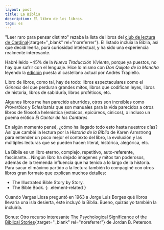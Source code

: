 ```yaml
---
layout: post
title: La Biblia
description: El libro de los libros.
tags: es
---
```


"Leer raro para pensar distinto" rezaba la lista de libros del [club de lectura
de Cardinal][1]{:target="_blank" rel="noreferrer"}. El listado incluía la
Biblia, así que decidí leerla, pura curiosidad intelectual, y ha sido una
experiencia realmente interesante.

Habré leído ~45% de la *Nueva Traducción Viviente*, porque ya puestos, no hay que
sufrir con el lenguaje. Hice lo mismo con *Don Quijote de la Mancha* leyendo la
[edición][2] puesta al castellano actual por Andrés Trapiello.

Libro de libros, como tal, hay de todo: libros espectaculares como el *Génesis*
del que perduran grandes mitos, libros que codifican leyes, libros de historia,
libros de sabiduría, libros proféticos, etc.

Algunos libros me han parecido aburridos, otros son increíbles como
*Proverbios* y *Eclesiastés* que son manuales para la vida parecidos a otros
libros de filosofía helenística (estoicos, epicúreos, cínicos), o
incluso un poema erótico *El Cantar de los Cantares*.

En algún momento pensé, ¿cómo ha llegado todo esto hasta nuestros días? Así que
cambié la lectura por la *Historia de la Biblia* de Karen Armstrong para
entender un poco mejor el contexto del libro, la evolución y las múltiples
lecturas que se pueden hacer: literal, histórica, alegórica, etc.

La Biblia es un libro eterno, complejo, repetitivo, auto-referente,
fascinante... Ningún libro ha dejado imágenes y mitos tan poderosos, además de
la tremenda influencia que ha tenido a lo largo de la historia. Para sacar el
máximo partido a la lectura también lo compaginé con otros libros gran formato
que explican muchos detalles:
- The Illustrated Bible Story by Story.
- The Bible Book.
{: .element-related }

Cuando Vargas Llosa preguntó en 1963 a Jorge Luis Borges qué libros llevaría
una isla desierta, éste incluyó la Biblia. Bueno, quizás yo también la
incluiría.

Bonus: Otro recurso interesante [The Psychological Significance of the
Biblical Stories][3]{:target="_blank" rel="noreferrer"} de Jordan B. Peterson.


[1]: https://cardinal.substack.com/p/cardinal-club
[2]: /don-quijote-de-la-mancha/
[3]: https://www.youtube.com/playlist?list=PL22J3VaeABQD_IZs7y60I3lUrrFTzkpat
